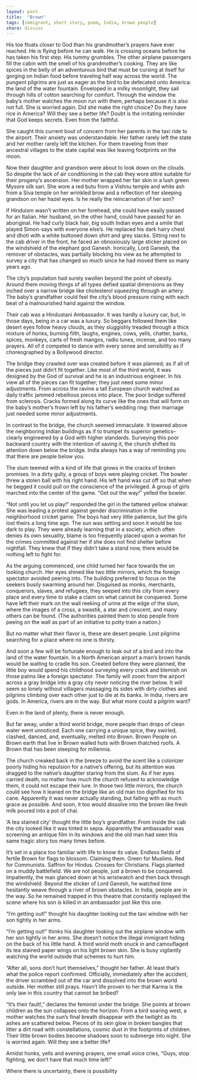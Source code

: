 ```yaml
---
layout: post
title:  "Brown"
tags: [immigrant, short story, poem, India, brown people]
share: discuss
---
```


His toe floats closer to God than his grandmother’s prayers have ever reached. He is flying before he can walk. He is crossing oceans before he has taken his first step. His tummy grumbles. The other airplane passengers fill the cabin with the smell of his grandmother’s cooking. They are like spices in the belly of an adventurous bird that must be cursing at itself for gorging on Indian food before traveling half way across the world. The pungent pilgrims are just as eager as the bird to be defecated onto America: the land of the water fountain. Enveloped in a milky moonlight, they sail through hills of cotton searching for comfort. Through the window the baby’s mother watches the moon run with them, perhaps because it is also not full. She is worried again. Did she make the right choice? Do they have rice in America? Will they see a better life? Doubt is the irritating reminder that God keeps secrets. Even from the faithful.

She caught this current bout of concern from her parents in the taxi ride to the airport. Their anxiety was understandable. Her father rarely left the state and her mother rarely left the kitchen. For them traveling from their ancestral villages to the state capital was like leaving footprints on the moon. 

Now their daughter and grandson were about to look down on the clouds. So despite the lack of air conditioning in the cab they wore attire suitable for their progeny’s ascension. Her mother wrapped her fair skin in a lush green Mysore silk sari. She wore a red butu from a Vishnu temple and white ash from a Siva temple on her wrinkled brow and a reflection of her sleeping grandson on her hazel eyes. Is he really the reincarnation of her son? 

If Hinduism wasn’t written on her forehead, she could have easily passed for an Italian. Her husband, on the other hand, could have passed for an aboriginal. He had curly black hair, big south Indian eyes and a smile that played Simon-says with everyone else’s. He replaced his dark hairy chest and dhoti with a white buttoned down shirt and grey slacks. Sitting next to the cab driver in the front, he faced an obnoxiously large sticker placed on the windshield of the elephant god Ganesh. Ironically, Lord Ganesh, the remover of obstacles, was partially blocking his view as he attempted to survey a city that has changed so much since he had moved there so many years ago.

The city’s population had surely swollen beyond the point of obesity. Around them moving things of all types defied spatial dimensions as they inched over a narrow bridge like cholesterol squeezing through an artery. The baby’s grandfather could feel the city’s blood pressure rising with each beat of a malnourished hand against the window. 

Their cab was a Hindustani Ambassador. It was hardly a luxury car, but, in those days, being in a car was a luxury. So beggars followed them like desert eyes follow heavy clouds, as they sluggishly treaded through a thick mixture of honks, burning filth, laughs, engines, cows,  yells, chatter, barks, spices, monkeys, carts of fresh mangos, radio tunes, incense, and too many prayers. All of it competed to dance with every sense and sensibility as if choreographed by a Bollywood director.

The bridge they crawled over was created before it was planned; as if all of the pieces just didn’t fit together. Like most of the third world, it was designed by the God of survival and he is an industrious engineer. In his view all of the pieces can fit together; they just need some minor adjustments. From across the ravine a tall European church watched as daily traffic jammed rebellious pieces into place.
The poor bridge suffered from sclerosis. Cracks formed along its curve like the ones that will form on the baby’s mother’s frown left by his father’s wedding ring: their marriage just needed some minor adjustments. 

In contrast to the bridge, the church seemed immaculate. It towered above the neighboring Indian buildings as if to trumpet its superior genetics– clearly engineered by a God with higher standards. Surveying this poor backward country with the intention of saving it, the church shifted its attention down below the bridge. India always has a way of reminding you that there are people below you. 


The slum teemed with a kind of life that grows in the cracks of broken promises.
 In a dirty gully, a group of boys were playing cricket. The bowler threw a stolen ball with his right hand. His left hand was cut off so that when he begged it could pull on the conscience of the privileged. A group of girls marched into the center of the game. 
“Get out the way!” yelled the bowler.

“Not until you let us play!” responded the girl in the tattered yellow shalwar. She was leading a protest against gender discrimination in the neighborhood cricket game.  The boys had very little patience, but the girls lost theirs a long time ago. The sun was setting and soon it would be too dark to play. They were already learning that in a society, which often denies its own sexuality, blame is too frequently placed upon a woman for the crimes committed against her if she does not find shelter before nightfall. They knew that if they didn’t take a stand now, there would be nothing left to fight for.

As the arguing commenced, one child turned her face towards the on looking church. Her eyes shined like two little mirrors, which the foreign spectator avoided peering into. The building preferred to focus on the seekers busily swarming around her. Disguised as monks, merchants, conquerors, slaves, and refugees, they seeped into this city from every place and every time to stake a claim on what cannot be conquered. Some have left their mark on the wall reeking of urine at the edge of the slum, where the images of a cross, a swastik, a star and crescent, and many others can be found. (The authorities painted them to stop people from peeing on the wall as part of an initiative to potty train a nation.) 

But no matter what their flavor is, these are desert people. Lost pilgrims searching for a place where no one is thirsty.

And soon a few will be fortunate enough to leak out of a bird and into the land of the water fountain. In a North American airport a man’s brown hands would be waiting to cradle his son. Created before they were planned, the little boy would spend his childhood surveying every crack and blemish on those palms like a foreign spectator. 
The family will zoom from the airport across a gray bridge into a gray city never noticing the river below. It will seem so lonely without villagers massaging its sides with dirty clothes and pilgrims climbing over each other just to die at its banks. In India, rivers are gods. In America, rivers are in the way. But what more could a pilgrim want?

Even in the land of plenty, there is never enough.

But far away, under a third world bridge, more people than drops of clean water went unnoticed. Each one carrying a unique spice, they swirled, clashed, danced, and, eventually, melted into Brown. Brown People on Brown earth that live in Brown walled huts with Brown thatched roofs. A Brown that has been steeping for millennia. 

The church creaked back in the breeze to avoid the scent like a colonizer poorly hiding his repulsion for a native’s offering, but its attention was dragged to the native’s daughter staring from the slum. As if her eyes carried death, no matter how much the church refused to acknowledge them, it could not escape their lure. In those two little mirrors, the church could see how it leaned on the bridge like an old man too dignified for his cane.  Apparently it was never actually standing, but falling with as much grace as possible. And soon, it too would dissolve into the brown like fresh milk poured into a pot of chai. 

‘A tea stained city’ thought the little boy’s grandfather. From inside the cab the city looked like it was tinted in sepia. Apparently the ambassador was screening an antique film in its windows and the old man had seen this same tragic story too many times before. 

It’s set in a place too familiar with life to know its value. Endless fields of fertile Brown for flags to blossom. Claiming them. 
Green for Muslims. 
Red for Communists. 
Saffron for Hindus. 
Crosses for Christians.
Flags planted on a muddy battlefield.  We are not people, just a brown to be conquered. 
Impatiently, the man glanced down at his wristwatch and then back through the windshield. Beyond the sticker of Lord Ganesh, he watched time hesitantly weave through a river of brown obstacles. In India, people are in the way. So he remained trapped in this theatre that constantly replayed the scene where his son is killed in an ambassador just like this one.

“I’m getting out!” thought his daughter looking out the taxi window with her son tightly in her arms.

“I’m getting out!” thinks his daughter looking out the airplane window with her son tightly in her arms. She doesn’t notice the illegal immigrant hiding on the back of his little hand. A third world moth snuck in and camouflaged its tea stained paper wings on his light brown skin. She is busy vigilantly watching the world outside that schemes to hurt him. 

“After all, sons don’t hurt themselves,” thought her father. At least that’s what the police report confirmed. Officially, immediately after the accident, the driver scrambled out of the car and dissolved into the brown world outside. Her mother still prays. Hasn’t life proven to her that Karma is the only law in this country that cannot be bribed?

“It’s their fault!,” declares the feminist under the bridge. She points at brown children as the sun collapses onto the horizon.
From a bird soaring west, a mother watches the sun’s final breath disappear with the twilight as its ashes are scattered below.  Pieces of its skin glow in broken bangles that litter a dirt road with constellations, cosmic dust in the footprints of children. Their little brown bodies become shadows soon to submerge into night. 
She is worried again. Will they see a better life? 

Amidst honks, yells and evening prayers, 
one small voice cries,
 	“Guys, stop fighting, we don’t have that much time left!”



Where there is uncertainty, there is possibility

 
